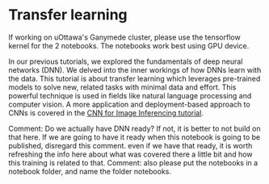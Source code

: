 # Transfer learning

If working on uOttawa's Ganymede cluster, please use the tensorflow kernel for the 2 notebooks. The notebooks work best using GPU device.

In our previous tutorials, we explored the fundamentals of deep neural networks (DNN). We delved into the inner workings of how DNNs learn with the data. This tutorial is about transfer learning which leverages pre-trained models to solve new, related tasks with minimal data and effort. This powerful technique is used in fields like natural language processing and computer vision. A more application and deployment-based approach to CNNs is covered in the [CNN for Image Inferencing tutorial](https://github.com/uOttawa-IT-Research-teaching/DeepLearning_CNN).

Comment: Do we actually have DNN ready? If not, it is better to not build on that here. If we are going to have it ready when this notebook is going to be published, disregard this comment. even if we have that ready, it is worth refreshing the info here about what was covered there a little bit and how this training is related to that. 
Comment: also please put the notebooks in a notebook folder, and name the folder notebooks.